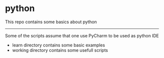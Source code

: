 # python
This repo contains some basics about python
***
Some of the scripts assume that one use PyCharm to be used as python IDE
- learn directory contains some basic examples
- working directory contains some usefull scripts

